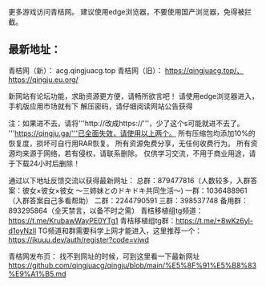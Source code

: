 更多游戏访问青桔网。
建议使用edge浏览器，不要使用国产浏览器，免得被拦截。

## 最新地址：
青桔网（新）：
acg.qingjuacg.top
青桔网（旧）：
https://qingjuacg.top/、https://qingju.eu.org/

新网站有论坛功能，求助资源更方便，请畅所欲言吧！
请使用edge浏览器进入，手机版应用市场就有下
解压密码，请仔细阅读网站公告获得

注：如果进不去，请将'''http://改成https://'''，少了这个s可能就进不去了。
'''https://qingju.ga/'''已全面失效，请使用以上两个。
所有压缩包均添加10%的恢复度，损坏可自行用RAR恢复。
所有资源免费分享，无任何收费行为。
所有资源均来源于网络，若有侵权，请联系删除。
仅供学习交流，不用于商业用途，请于下载24小时后删除！

通过以下地址反馈交流以获得最新网址：
总群：879477816（人数较多，入群答案：彼女×彼女×彼女 〜三姉妹とのドキドキ共同生活〜)
一群：1036488961（入群答案自己多看帮助）
二群：2244790591
三群：398537748
备用群：893295864（全天禁言，以备不时之需）
青桔移植组tg频道：https://t.me/KrubawWayPE0YTg1
青桔移植组tg群：https://t.me/+8wKz6yl-d1oyNzll
TG频道和群需要科学上网才能进入，这里推荐一个：https://ikuuu.dev/auth/register?code=viwd

青桔网发布页：
找不到网址的时候，可到这里看一下最新网址
https://github.com/qingjuacg/qingju/blob/main/%E5%8F%91%E5%B8%83%E9%A1%B5.md
